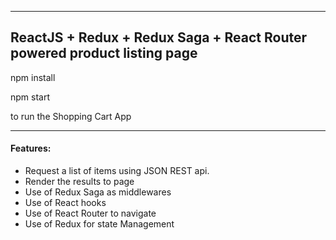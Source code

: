 --------------------------
ReactJS + Redux + Redux Saga + React Router powered product listing page
--------------------------

npm  install


npm start


to run the Shopping Cart App


-------------------------

#### Features:


- Request a list of items using JSON REST api.
- Render the results to page
- Use of Redux Saga as middlewares
- Use of React hooks
- Use of React Router to navigate
- Use of Redux for state Management
